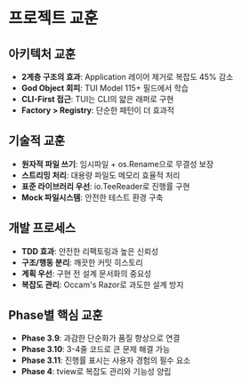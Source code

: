 # 프로젝트 교훈

## 아키텍처 교훈
- **2계층 구조의 효과**: Application 레이어 제거로 복잡도 45% 감소
- **God Object 회피**: TUI Model 115+ 필드에서 학습
- **CLI-First 접근**: TUI는 CLI의 얇은 래퍼로 구현
- **Factory > Registry**: 단순한 패턴이 더 효과적

## 기술적 교훈
- **원자적 파일 쓰기**: 임시파일 + os.Rename으로 무결성 보장
- **스트리밍 처리**: 대용량 파일도 메모리 효율적 처리
- **표준 라이브러리 우선**: io.TeeReader로 진행률 구현
- **Mock 파일시스템**: 안전한 테스트 환경 구축

## 개발 프로세스
- **TDD 효과**: 안전한 리팩토링과 높은 신뢰성
- **구조/행동 분리**: 깨끗한 커밋 히스토리
- **계획 우선**: 구현 전 설계 문서화의 중요성
- **복잡도 관리**: Occam's Razor로 과도한 설계 방지

## Phase별 핵심 교훈
- **Phase 3.9**: 과감한 단순화가 품질 향상으로 연결
- **Phase 3.10**: 3-4줄 코드로 큰 문제 해결 가능
- **Phase 3.11**: 진행률 표시는 사용자 경험의 필수 요소
- **Phase 4**: tview로 복잡도 관리와 기능성 양립